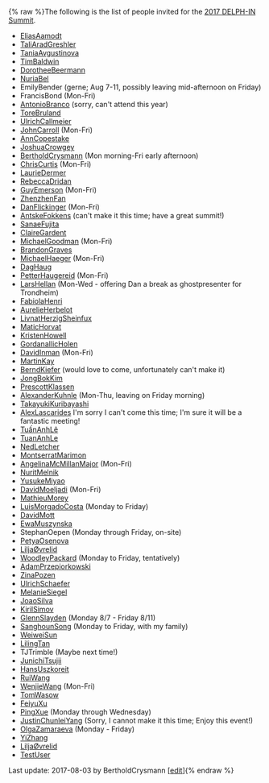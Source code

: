 {% raw %}The following is the list of people invited for the [2017 DELPH-IN
Summit](http://moin.delph-in.net/OsloTop).

- [EliasAamodt](/EliasAamodt)
- [TaliAradGreshler](https://delph-in.github.io/docs/garage/TaliAradGreshler)
- [TaniaAvgustinova](https://delph-in.github.io/docs/garage/TaniaAvgustinova)
- [TimBaldwin](https://delph-in.github.io/docs/garage/TimBaldwin)
- [DorotheeBeermann](/DorotheeBeermann)
- [NuriaBel](/NuriaBel)
- EmilyBender (gerne; Aug 7-11, possibly leaving
mid-afternoon on Friday)
- FrancisBond (Mon-Fri)
- [AntonioBranco](https://delph-in.github.io/docs/garage/AntonioBranco) (sorry, can't attend this year)
- [ToreBruland](/ToreBruland)
- [UlrichCallmeier](/UlrichCallmeier)
- [JohnCarroll](https://delph-in.github.io/docs/garage/JohnCarroll) (Mon-Fri)
- [AnnCopestake](https://delph-in.github.io/docs/garage/AnnCopestake)
- [JoshuaCrowgey](https://delph-in.github.io/docs/garage/JoshuaCrowgey)
- [BertholdCrysmann](https://delph-in.github.io/docs/garage/BertholdCrysmann) (Mon morning-Fri early
afternoon)
- [ChrisCurtis](https://delph-in.github.io/docs/garage/ChrisCurtis) (Mon-Fri)
- [LaurieDermer](/LaurieDermer)
- [RebeccaDridan](https://delph-in.github.io/docs/garage/RebeccaDridan)
- [GuyEmerson](https://delph-in.github.io/docs/garage/GuyEmerson) (Mon-Fri)
- [ZhenzhenFan](/ZhenzhenFan)
- [DanFlickinger](https://delph-in.github.io/docs/garage/DanFlickinger) (Mon-Fri)
- [AntskeFokkens](https://delph-in.github.io/docs/garage/AntskeFokkens) (can't make it this time; have a
great summit!)
- [SanaeFujita](/SanaeFujita)
- [ClaireGardent](/ClaireGardent)
- [MichaelGoodman](https://delph-in.github.io/docs/garage/MichaelGoodman) (Mon-Fri)
- [BrandonGraves](/BrandonGraves)
- [MichaelHaeger](/MichaelHaeger) (Mon-Fri)
- [DagHaug](/DagHaug)
- [PetterHaugereid](https://delph-in.github.io/docs/garage/PetterHaugereid) (Mon-Fri)
- [LarsHellan](/LarsHellan) (Mon-Wed - offering Dan a break as
ghostpresenter for Trondheim)
- [FabiolaHenri](/FabiolaHenri)
- [AurelieHerbelot](/AurelieHerbelot)
- [LivnatHerzigSheinfux](https://delph-in.github.io/docs/garage/LivnatHerzigSheinfux)
- [MaticHorvat](/MaticHorvat)
- [KristenHowell](/KristenHowell)
- [GordanaIlicHolen](/GordanaIlicHolen)
- [DavidInman](/DavidInman) (Mon-Fri)
- [MartinKay](/MartinKay)
- [BerndKiefer](https://delph-in.github.io/docs/garage/BerndKiefer) (would love to come, unfortunately can't
make it)
- [JongBokKim](https://delph-in.github.io/docs/garage/JongBokKim)
- [PrescottKlassen](/PrescottKlassen)
- [AlexanderKuhnle](/AlexanderKuhnle) (Mon-Thu, leaving on Friday
morning)
- [TakayukiKuribayashi](/TakayukiKuribayashi)
- [AlexLascarides](https://delph-in.github.io/docs/garage/AlexLascarides) I'm sorry I can't come this time;
I'm sure it will be a fantastic meeting!
- [TuấnAnhLê](/Tu%E1%BA%A5nAnhL%C3%AA)
- [TuanAnhLe](https://delph-in.github.io/docs/garage/TuanAnhLe)
- [NedLetcher](https://delph-in.github.io/docs/garage/NedLetcher)
- [MontserratMarimon](/MontserratMarimon)
- [AngelinaMcMillanMajor](/AngelinaMcMillanMajor) (Mon-Fri)
- [NuritMelnik](https://delph-in.github.io/docs/garage/NuritMelnik)
- [YusukeMiyao](/YusukeMiyao)
- [DavidMoeljadi](https://delph-in.github.io/docs/garage/DavidMoeljadi) (Mon-Fri)
- [MathieuMorey](/MathieuMorey)
- [LuisMorgadoCosta](https://delph-in.github.io/docs/garage/LuisMorgadoCosta) (Monday to Friday)
- [DavidMott](https://delph-in.github.io/docs/garage/DavidMott)
- [EwaMuszynska](/EwaMuszynska)
- StephanOepen (Monday through Friday, on-site)
- [PetyaOsenova](https://delph-in.github.io/docs/garage/PetyaOsenova)
- [LiljaØvrelid](/Lilja%C3%98vrelid)
- [WoodleyPackard](/WoodleyPackard) (Monday to Friday, tentatively)
- [AdamPrzepiorkowski](/AdamPrzepiorkowski)
- [ZinaPozen](https://delph-in.github.io/docs/garage/ZinaPozen)
- [UlrichSchaefer](https://delph-in.github.io/docs/garage/UlrichSchaefer)
- [MelanieSiegel](/MelanieSiegel)
- [JoaoSilva](https://delph-in.github.io/docs/garage/JoaoSilva)
- [KirilSimov](/KirilSimov)
- [GlennSlayden](https://delph-in.github.io/docs/garage/GlennSlayden) (Monday 8/7 - Friday 8/11)
- [SanghounSong](https://delph-in.github.io/docs/garage/SanghounSong) (Monday to Friday, with my family)
- [WeiweiSun](https://delph-in.github.io/docs/garage/WeiweiSun)
- [LilingTan](https://delph-in.github.io/docs/garage/LilingTan)
- TJTrimble (Maybe next time!)
- [JunichiTsujii](/JunichiTsujii)
- [HansUszkoreit](https://delph-in.github.io/docs/garage/HansUszkoreit)
- [RuiWang](/RuiWang)
- [WenjieWang](https://delph-in.github.io/docs/garage/WenjieWang) (Mon-Fri)
- [TomWasow](/TomWasow)
- [FeiyuXu](https://delph-in.github.io/docs/garage/FeiyuXu)
- [PingXue](/PingXue) (Monday through Wednesday)
- [JustinChunleiYang](https://delph-in.github.io/docs/garage/JustinChunleiYang) (Sorry, I cannot make it this
time; Enjoy this event!)
- [OlgaZamaraeva](https://delph-in.github.io/docs/garage/OlgaZamaraeva) (Monday - Friday)
- [YiZhang](https://delph-in.github.io/docs/garage/YiZhang)
- [LiljaØvrelid](/Lilja%C3%98vrelid)
- [TestUser](/TestUser)

Last update: 2017-08-03 by BertholdCrysmann [[edit](https://github.com/delph-in/docs/wiki/OsloParticipants/_edit)]{% endraw %}